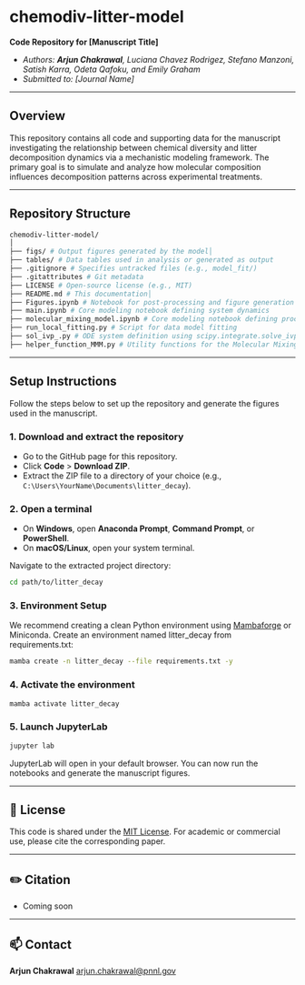 # chemodiv-litter-model

**Code Repository for [Manuscript Title]**  
- _Authors: **Arjun Chakrawal**, Luciana Chavez Rodrigez,  Stefano Manzoni, Satish Karra, Odeta Qafoku, and Emily Graham_
- _Submitted to: [Journal Name]_  

---

## Overview

This repository contains all code and supporting data for the manuscript investigating the relationship between chemical diversity and litter decomposition dynamics via a mechanistic modeling framework. The primary goal is to simulate and analyze how molecular composition influences decomposition patterns across experimental treatments.

---

## Repository Structure
```sh
chemodiv-litter-model/
│
├── figs/ # Output figures generated by the model│
├── tables/ # Data tables used in analysis or generated as output
├── .gitignore # Specifies untracked files (e.g., model_fit/)
├── .gitattributes # Git metadata
├── LICENSE # Open-source license (e.g., MIT)
├── README.md # This documentation│
├── Figures.ipynb # Notebook for post-processing and figure generation
├── main.ipynb # Core modeling notebook defining system dynamics
├── molecular_mixing_model.ipynb # Core modeling notebook defining processing of NMR data and *ceates processed_data.xlsx*
├── run_local_fitting.py # Script for data model fitting
├── sol_ivp_.py # ODE system definition using scipy.integrate.solve_ivp
├── helper_function_MMM.py # Utility functions for the Molecular Mixing Model

```


---

## Setup Instructions

Follow the steps below to set up the repository and generate the figures used in the manuscript.

### 1. Download and extract the repository

- Go to the GitHub page for this repository.
- Click **Code** > **Download ZIP**.
- Extract the ZIP file to a directory of your choice (e.g., `C:\Users\YourName\Documents\litter_decay`).

### 2. Open a terminal

- On **Windows**, open **Anaconda Prompt**, **Command Prompt**, or **PowerShell**.
- On **macOS/Linux**, open your system terminal.

Navigate to the extracted project directory:
```sh
cd path/to/litter_decay
```

### 3. Environment Setup
We recommend creating a clean Python environment using [Mambaforge](https://github.com/conda-forge/miniforge#mambaforge) or Miniconda. Create an environment named litter_decay from requirements.txt:
```sh
mamba create -n litter_decay --file requirements.txt -y
```
### 4. Activate the environment

```sh
mamba activate litter_decay
```
### 5.  Launch JupyterLab

```sh
jupyter lab
```
JupyterLab will open in your default browser. You can now run the notebooks and generate the manuscript figures.

---

## 📄 License

This code is shared under the [MIT License](LICENSE). For academic or commercial use, please cite the corresponding paper.

---
## ✏️ Citation

- Coming soon
---
## 📫 Contact

**Arjun Chakrawal** arjun.chakrawal@pnnl.gov 